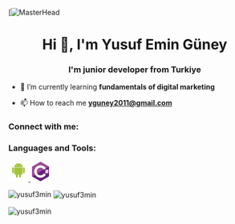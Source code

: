[![MasterHead](https://www.google.com/url?sa=i&url=https%3A%2F%2Fwww.vecteezy.com%2Fvector-art%2F7559603-kid-happy-learning-codding-in-computer-web-coding-for-kids-illustration-coding-its-fun-can-be-used-for-web-banner-poster-social-media-promotion-etc&psig=AOvVaw3MeAyEXZEbTLyGAShCjiKG&ust=1687530733050000&source=images&cd=vfe&ved=0CBEQjRxqFwoTCNi7v_-L1_8CFQAAAAAdAAAAABAE)
<h1 align="center">Hi 👋, I'm Yusuf Emin Güney</h1>
<h3 align="center">I'm junior developer from Turkiye</h3>

- 🌱 I’m currently learning **fundamentals of digital marketing**

- 📫 How to reach me **yguney2011@gmail.com**

<h3 align="left">Connect with me:</h3>
<p align="left">
</p>

<h3 align="left">Languages and Tools:</h3>
<p align="left"> <a href="https://developer.android.com" target="_blank" rel="noreferrer"> <img src="https://raw.githubusercontent.com/devicons/devicon/master/icons/android/android-original-wordmark.svg" alt="android" width="40" height="40"/> </a> <a href="https://www.w3schools.com/cs/" target="_blank" rel="noreferrer"> <img src="https://raw.githubusercontent.com/devicons/devicon/master/icons/csharp/csharp-original.svg" alt="csharp" width="40" height="40"/> </a> </p>

<p><img align="left" src="https://github-readme-stats.vercel.app/api/top-langs?username=yusuf3min&show_icons=true&locale=en&layout=compact" alt="yusuf3min" /></p>

<p>&nbsp;<img align="center" src="https://github-readme-stats.vercel.app/api?username=yusuf3min&show_icons=true&locale=en" alt="yusuf3min" /></p>

<p><img align="center" src="https://github-readme-streak-stats.herokuapp.com/?user=yusuf3min&" alt="yusuf3min" /></p>
